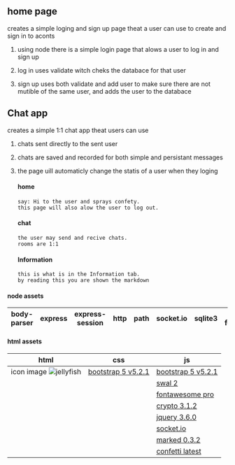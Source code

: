 

home page
---------

creates a simple loging and sign up page theat a user can use to create and sign in to aconts

1.  using node there is a simple login page that alows a user to log in and sign up

1.  log in uses validate witch cheks the databace for that user
2.  sign up uses both validate and add user to make sure there are not mutible of the same user, and adds the user to the databace

Chat app
--------

creates a simple 1:1 chat app theat users can use

1.  chats sent directly to the sent user
2.  chats are saved and recorded for both simple and persistant messages
3.  the page uill automaticly change the statis of a user when they loging

    #### home
        say: Hi to the user and sprays confety. 
        this page will also alow the user to log out.

    #### chat
        the user may send and recive chats.
        rooms are 1:1

    #### Information
        this is what is in the Information tab.
        by reading this you are shown the markdown





#### node assets
|body-parser | express| express-session | http | path | socket.io | sqlite3| node-fetch@2|
|------------|--------|-----------------|------|------|-----------|--------|-------------|

#### html assets
| html 	| css 	| js 	|
|---	|---	|---	|
| icon image ![jellyfish](https://images.unsplash.com/photo-1666515878427-c0a045bf03c6?crop=entropy&cs=tinysrgb&fm=jpg&ixid=MnwzMjM4NDZ8MHwxfHJhbmRvbXx8fHx8fHx8fDE2Njg3NDQ4MjM&ixlib=rb-4.0.3&q=80) 	| [bootstrap 5 v5.2.1](https://cdn.jsdelivr.net/npm/bootstrap@5.2.1/dist/css/bootstrap.min.css) 	| [bootstrap 5 v5.2.1](https://cdn.jsdelivr.net/npm/bootstrap@5.2.1/dist/js/bootstrap.bundle.min.js) 	|
|  	|  	| [swal 2](https://cdn.jsdelivr.net/npm/sweetalert2@11) 	|
|  	|  	| [fontawesome pro](https://kit.fontawesome.com/fd76b8450f.js) 	|
|  	|  	| [crypto 3.1.2](https://cdnjs.cloudflare.com/ajax/libs/crypto-js/3.1.2/rollups/aes.js) 	|
|  	|  	| [jquery 3.6.0](https://cdnjs.cloudflare.com/ajax/libs/jquery/3.6.0/jquery.min.js) 	|
|  	|  	| [socket.io](/socket.io/socket.io.js) 	|
|   |   | [marked 0.3.2](https://cdnjs.cloudflare.com/ajax/libs/marked/0.3.2/marked.min.js) |
|   |   | [confetti latest](https://cdn.jsdelivr.net/npm/js-confetti@latest/dist/js-confetti.browser.js) |
